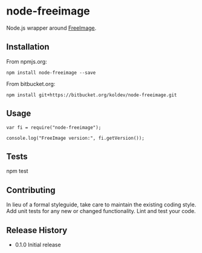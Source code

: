 node-freeimage
==============

Node.js wrapper around [FreeImage](http://freeimage.sourceforge.net/).

## Installation

From npmjs.org:

    npm install node-freeimage --save
  
From bitbucket.org:

    npm install git+https://bitbucket.org/koldev/node-freeimage.git

## Usage

    var fi = require("node-freeimage");

    console.log("FreeImage version:", fi.getVersion());

## Tests

  npm test

## Contributing

In lieu of a formal styleguide, take care to maintain the existing coding style.
Add unit tests for any new or changed functionality. Lint and test your code.

## Release History

* 0.1.0 Initial release

